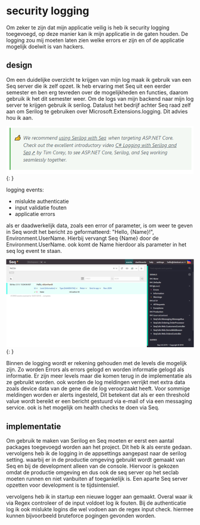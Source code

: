 # security logging

Om zeker te zijn dat mijn applicatie veilig is heb ik security logging toegevoegd, op deze manier kan ik mijn applicatie in de gaten houden. De logging zou mij moeten laten zien welke errors er zijn en of de applicatie mogelijk doelwit is van hackers.

## design
Om een duidelijke overzicht te krijgen van mijn log maak ik gebruik van een Seq server die ik zelf opzet. Ik heb ervaring met Seq uit een eerder semester en ben erg tevreden over de mogelijkheden en functies, daarom gebruik ik het dit semester weer. Om de logs van mijn backend naar mijn log server te krijgen gebruik ik serilog. Datalust het bedrijf achter Seq raad zelf aan om Serilog te gebruiken over Microsoft.Extensions.logging. Dit advies hou ik aan.

![Seq advies](../images/Seq_advice.PNG){: }

logging events:

* mislukte authenticatie
* input validatie fouten
* applicatie errors

als er daadwerkelijk data, zoals een error of parameter, is om weer te geven in Seq wordt het bericht zo geformatteerd: "Hello, {Name}!", Environment.UserName. Hierbij vervangt Seq {Name} door de Environment.UserName. ook komt de Name hierdoor als parameter in het seq log event te staan.

![seq log example](../images/Seq_name_example.png){: }

Binnen de logging wordt er rekening gehouden met de levels die mogelijk zijn. Zo worden Errors als errors gelogd en worden informatie gelogd als informatie. Er zijn meer levels maar die komen terug in de implementatie als ze gebruikt worden. ook worden de log meldingen verrijkt met extra data zoals device data van de gene die de log veroorzaakt heeft. Voor sommige meldingen worden er alerts ingesteld, Dit betekent dat als er een threshold value wordt bereikt er een bericht gestuurd via e-mail of via een messaging service. ook is het mogelijk om health checks te doen via Seq.

## implementatie

Om gebruik te maken van Serilog en Seq moeten er eerst een aantal packages toegevoegd worden aan het project. Dit heb ik als eerste gedaan. vervolgens heb ik de logging in de appsettings aangepast naar de serilog setting. waarbij er in de productie omgeving gebruikt wordt gemaakt van Seq en bij de development alleen van de console. Hiervoor is gekozen omdat de productie omgeving en dus ook de seq server op het seclab moeten runnen en niet vanbuiten af toegankelijk is. Een aparte Seq server opzetten voor development is te tijdsintensief.

vervolgens heb ik in startup een nieuwe logger aan gemaakt. Overal waar ik via Regex controleer of de input voldoet log ik fouten. Bij de authenticatie log ik ook mislukte logins die wel vodoen aan de regex input check. hiermee kunnen bijvoorbeeld bruteforce pogingen gevonden worden.
